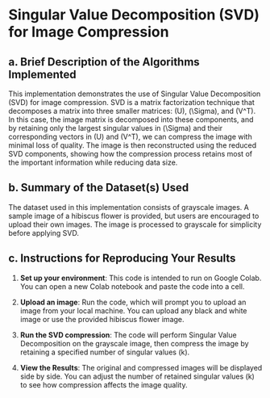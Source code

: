 # Singular Value Decomposition (SVD) for Image Compression

## a. Brief Description of the Algorithms Implemented

This implementation demonstrates the use of Singular Value Decomposition (SVD) for image compression. SVD is a matrix factorization technique that decomposes a matrix into three smaller matrices: \(U\), \(\Sigma\), and \(V^T\). In this case, the image matrix is decomposed into these components, and by retaining only the largest singular values in \(\Sigma\) and their corresponding vectors in \(U\) and \(V^T\), we can compress the image with minimal loss of quality. The image is then reconstructed using the reduced SVD components, showing how the compression process retains most of the important information while reducing data size.

## b. Summary of the Dataset(s) Used

The dataset used in this implementation consists of grayscale images. A sample image of a hibiscus flower is provided, but users are encouraged to upload their own images. The image is processed to grayscale for simplicity before applying SVD.

## c. Instructions for Reproducing Your Results

1. **Set up your environment**: This code is intended to run on Google Colab. You can open a new Colab notebook and paste the code into a cell.
   
2. **Upload an image**: Run the code, which will prompt you to upload an image from your local machine. You can upload any black and white image or use the provided hibiscus flower image.

3. **Run the SVD compression**: The code will perform Singular Value Decomposition on the grayscale image, then compress the image by retaining a specified number of singular values (k).

4. **View the Results**: The original and compressed images will be displayed side by side. You can adjust the number of retained singular values (k) to see how compression affects the image quality.
